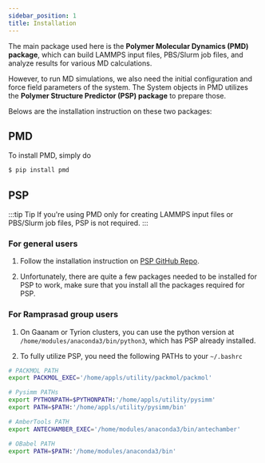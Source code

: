 ```yaml
---
sidebar_position: 1
title: Installation
---
```


The main package used here is the **Polymer Molecular Dynamics (PMD) package**, which can build LAMMPS input files, PBS/Slurm job files, and analyze results for various MD calculations. 

However, to run MD simulations, we also need the initial configuration and force field parameters of the system. The System objects in PMD utilizes the **Polymer Structure Predictor (PSP) package** to prepare those.

Belows are the installation instruction on these two packages:

## PMD

To install PMD, simply do

```bash
$ pip install pmd
```

## PSP
:::tip Tip
If you're using PMD only for creating LAMMPS input files or PBS/Slurm job files, PSP is not required.
:::

### For general users

1. Follow the installation instruction on [PSP GitHub Repo](https://github.com/Ramprasad-Group/PSP).

2. Unfortunately, there are quite a few packages needed to be installed for PSP to work, make sure that you install all the packages required for PSP.


### For Ramprasad group users

1. On Gaanam or Tyrion clusters, you can use the python version at
```/home/modules/anaconda3/bin/python3```, which has PSP already installed.

2. To fully utilize PSP, you need the following PATHs to your ```~/.bashrc```

```bash title="~/.bashrc"
# PACKMOL PATH
export PACKMOL_EXEC='/home/appls/utility/packmol/packmol'

# Pysimm PATHs
export PYTHONPATH=$PYTHONPATH:'/home/appls/utility/pysimm'
export PATH=$PATH:'/home/appls/utility/pysimm/bin'

# AmberTools PATH
export ANTECHAMBER_EXEC='/home/modules/anaconda3/bin/antechamber'

# OBabel PATH
export PATH=$PATH:'/home/modules/anaconda3/bin'
```
